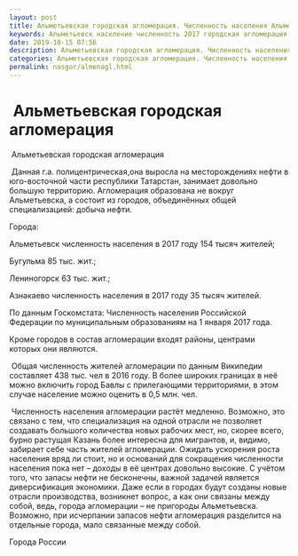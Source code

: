 ```yaml
---
layout: post
title: Альметьевская городская агломерация. Численность населения Альметьевска
keywords: Альметьевск население численность 2017 городская агломерация Бугульма 
date: 2019-10-15 07:56
description: Альметьевская городская агломерация. Численность населения Альметьевска 2017
categories: Альметьевская городская агломерация. Численность населения Альметьевска 2017
permalink: nasgor/almenagl.html
---
```


#  Альметьевская городская агломерация



 Альметьевская городская агломерация



 Данная г.а. полицентрическая,она выросла на месторождениях нефти в юго-восточной части республики Татарстан, занимает довольно большую территорию.
Агломерация образована не вокруг Альметьевска, а состоит из городов, объединённых общей специализацией: добыча нефти.




Города:


Альметьевск численность населения в 2017 году 154 тысяч жителей;


Бугульма 85 тыс. жит.;


Лениногорск 63 тыс. жит.;


Азнакаево численность населения в 2017 году 35 тысяч жителей.


По данным Госкомстата: Численность населения Российской Федерации по муниципальным образованиям на 1 января 2017 года.


Кроме городов в состав агломерации входят районы, центрами которых они являются.




 Общая численность жителей агломерации по данным Википедии составляет 438 тыс. чел в 2016 году. В более широких границах в неё можно включить город Бавлы с прилегающими территориями, в этом случае население можно оценить в 0,5 млн. чел.



 Численность населения агломерации растёт медленно. Возможно, это связано с тем, что специализация на одной отрасли не позволяет создавать большого количества новых рабочих мест, но, скорее всего, бурно растущая Казань более интересна для мигрантов, и, видимо, забирает себе часть жителей агломерации. Ожидать ускорения роста населения вряд ли стоит, но и оснований для сокращения численности населения пока нет – доходы в её центрах довольно высокие. С учётом того, что запасы нефти не бесконечны, важной задачей является диверсификация экономики. Даже если в городах будут созданы новые отрасли производства, возникнет вопрос, а как они связаны между собой, ведь, города агломерации – не пригороды Альметьевска. 
Возможно, при исчерпании запасов нефти агломерация разделится на отдельные города, мало связанные между собой.



Города России

		
